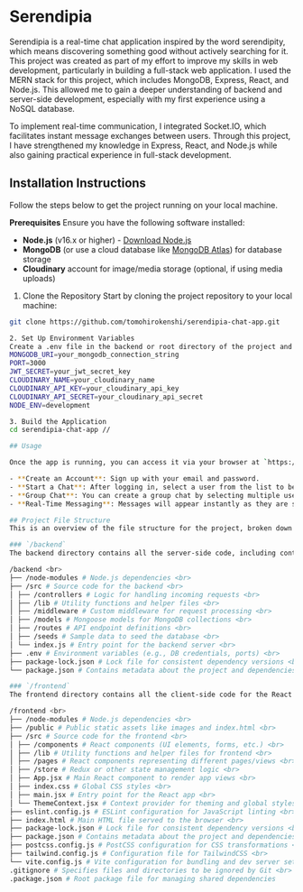 # Serendipia
Serendipia is a real-time chat application inspired by the word serendipity, which means discovering something good without actively searching for it. This project was created as part of my effort to improve my skills in web development, particularly in building a full-stack web application. I used the MERN stack for this project, which includes MongoDB, Express, React, and Node.js. This allowed me to gain a deeper understanding of backend and server-side development, especially with my first experience using a NoSQL database. <br>

To implement real-time communication, I integrated Socket.IO, which facilitates instant message exchanges between users. Through this project, I have strengthened my knowledge in Express, React, and Node.js while also gaining practical experience in full-stack development.

## Installation Instructions
Follow the steps below to get the project running on your local machine.

**Prerequisites**
Ensure you have the following software installed:
- **Node.js** (v16.x or higher) - [Download Node.js](https://nodejs.org/)
- **MongoDB** (or use a cloud database like [MongoDB Atlas](https://www.mongodb.com/cloud/atlas)) for database storage
- **Cloudinary** account for image/media storage (optional, if using media uploads)

1. Clone the Repository
Start by cloning the project repository to your local machine:
```bash
git clone https://github.com/tomohirokenshi/serendipia-chat-app.git

2. Set Up Environment Variables
Create a .env file in the backend or root directory of the project and add the following environment variables. These are required for the backend to connect to the database and Cloudinary for file storage.
MONGODB_URI=your_mongodb_connection_string
PORT=3000
JWT_SECRET=your_jwt_secret_key
CLOUDINARY_NAME=your_cloudinary_name
CLOUDINARY_API_KEY=your_cloudinary_api_key
CLOUDINARY_API_SECRET=your_cloudinary_api_secret
NODE_ENV=development

3. Build the Application
cd serendipia-chat-app //

## Usage

Once the app is running, you can access it via your browser at `https://serendipia-chat-app.onrender.com/` or `http://localhost:5173` if you are working on the development environment. 

- **Create an Account**: Sign up with your email and password.
- **Start a Chat**: After logging in, select a user from the list to begin a conversation. 
- **Group Chat**: You can create a group chat by selecting multiple users.
- **Real-Time Messaging**: Messages will appear instantly as they are sent thanks to Socket.IO.

## Project File Structure
This is an overview of the file structure for the project, broken down by the `backend` and `frontend` directories.

### `/backend`
The backend directory contains all the server-side code, including controllers, routes, models, middleware, and other utilities.

/backend <br>
├── /node-modules # Node.js dependencies <br>
├── /src # Source code for the backend <br>
│ ├── /controllers # Logic for handling incoming requests <br>
│ ├── /lib # Utility functions and helper files <br>
│ ├── /middleware # Custom middleware for request processing <br>
│ ├── /models # Mongoose models for MongoDB collections <br>
│ ├── /routes # API endpoint definitions <br>
│ ├── /seeds # Sample data to seed the database <br>
│ └── index.js # Entry point for the backend server <br>
├── .env # Environment variables (e.g., DB credentials, ports) <br>
├── package-lock.json # Lock file for consistent dependency versions <br>
└── package.json # Contains metadata about the project and dependencies <br>

### `/frontend`
The frontend directory contains all the client-side code for the React application.

/frontend <br>
├── /node-modules # Node.js dependencies <br>
├── /public # Public static assets like images and index.html <br>
├── /src # Source code for the frontend <br>
│ ├── /components # React components (UI elements, forms, etc.) <br>
│ ├── /lib # Utility functions and helper files for frontend <br>
│ ├── /pages # React components representing different pages/views <br>
│ ├── /store # Redux or other state management logic <br>
│ ├── App.jsx # Main React component to render app views <br>
│ ├── index.css # Global CSS styles <br>
│ ├── main.jsx # Entry point for the React app <br>
│ └── ThemeContext.jsx # Context provider for theming and global styles <br>
├── eslint.config.js # ESLint configuration for JavaScript linting <br>
├── index.html # Main HTML file served to the browser <br>
├── package-lock.json # Lock file for consistent dependency versions <br>
├── package.json # Contains metadata about the project and dependencies <br>
├── postcss.config.js # PostCSS configuration for CSS transformations <br>
├── tailwind.config.js # Configuration file for TailwindCSS <br>
└── vite.config.js # Vite configuration for bundling and dev server setup <br>
.gitignore # Specifies files and directories to be ignored by Git <br>
.package.json # Root package file for managing shared dependencies
